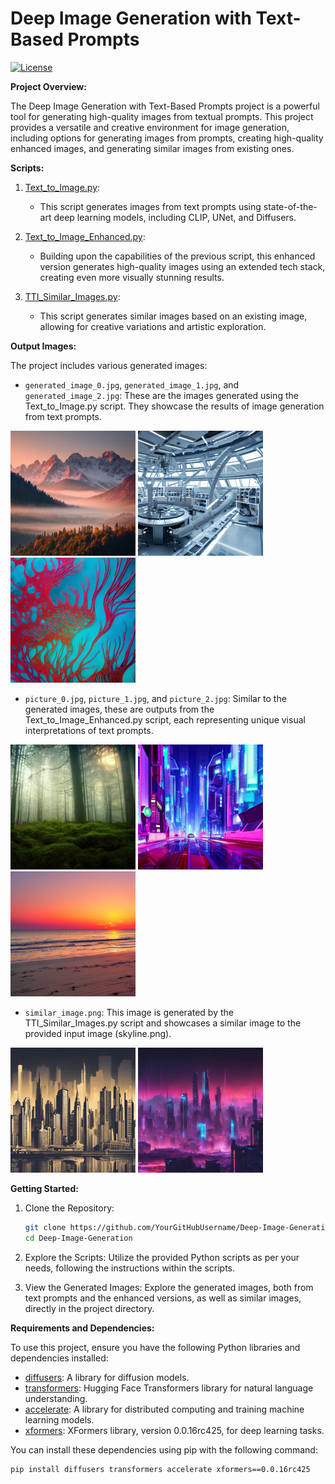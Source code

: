 # Deep Image Generation with Text-Based Prompts

[![License](https://img.shields.io/badge/License-MIT-blue.svg)](https://github.com/YourGitHubUsername/Deep-Image-Generation/blob/main/LICENSE)

**Project Overview:**

The Deep Image Generation with Text-Based Prompts project is a powerful tool for generating high-quality images from textual prompts. This project provides a versatile and creative environment for image generation, including options for generating images from prompts, creating high-quality enhanced images, and generating similar images from existing ones.

**Scripts:**

1. [Text_to_Image.py](Text_to_Image.py):
   - This script generates images from text prompts using state-of-the-art deep learning models, including CLIP, UNet, and Diffusers.

2. [Text_to_Image_Enhanced.py](Text_to_Image_Enhanced.py):
   - Building upon the capabilities of the previous script, this enhanced version generates high-quality images using an extended tech stack, creating even more visually stunning results.

3. [TTI_Similar_Images.py](TTI_Similar_Images.py):
   - This script generates similar images based on an existing image, allowing for creative variations and artistic exploration.
  
**Output Images:**

The project includes various generated images:
- `generated_image_0.jpg`, `generated_image_1.jpg`, and `generated_image_2.jpg`: These are the images generated using the Text_to_Image.py script. They showcase the results of image generation from text prompts.

<img width="200" src="generated_image_0.jpg"> <img width="200" src="generated_image_1.jpg"> <img width="200" src="generated_image_2.jpg">

- `picture_0.jpg`, `picture_1.jpg`, and `picture_2.jpg`: Similar to the generated images, these are outputs from the Text_to_Image_Enhanced.py script, each representing unique visual interpretations of text prompts.

<img width="200" src="picture_0.jpg"> <img width="200" src="picture_1.jpg"> <img width="200" src="picture_2.jpg">

- `similar_image.png`: This image is generated by the TTI_Similar_Images.py script and showcases a similar image to the provided input image (skyline.png).

<img width="200" src="skyline.png"> <img width="200" src="similar_image.png"> 

**Getting Started:**

1. Clone the Repository:
   ```sh
   git clone https://github.com/YourGitHubUsername/Deep-Image-Generation.git
   cd Deep-Image-Generation

2. Explore the Scripts: Utilize the provided Python scripts as per your needs, following the instructions within the scripts.

3. View the Generated Images: Explore the generated images, both from text prompts and the enhanced versions, as well as similar images, directly in the project directory.

**Requirements and Dependencies:**

To use this project, ensure you have the following Python libraries and dependencies installed:

- [diffusers](https://pypi.org/project/diffusers/): A library for diffusion models.
- [transformers](https://pypi.org/project/transformers/): Hugging Face Transformers library for natural language understanding.
- [accelerate](https://pypi.org/project/accelerate/): A library for distributed computing and training machine learning models.
- [xformers](https://pypi.org/project/xformers/): XFormers library, version 0.0.16rc425, for deep learning tasks.

You can install these dependencies using pip with the following command:

```bash
pip install diffusers transformers accelerate xformers==0.0.16rc425

